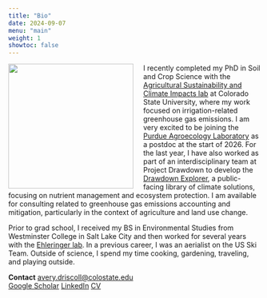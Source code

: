 ```yaml
---
title: "Bio"
date: 2024-09-07
menu: "main"
weight: 1
showtoc: false
---
```


<img align="left" 
  width="250" 
  src="/img/headshot.png"
  style="margin-right:20px;" />



I recently completed my PhD in Soil and Crop Science with the [Agricultural Sustainability and Climate Impacts lab](https://ascilab.colostate.edu/) at Colorado State University, where my work focused on irrigation-related greenhouse gas emissions. I am very excited to be joining the [Purdue Agroecology Laboratory](https://ag.purdue.edu/department/agry/lab-sites/pal/index.html) as a postdoc at the start of 2026. For the last year, I have also worked as part of an interdisciplinary team at Project Drawdown to develop the [Drawdown Explorer](https://drawdown.org/explorer), a public-facing library of climate solutions, focusing on nutrient management and ecosystem protection. I am available for consulting related to greenhouse gas emissions accounting and mitigation, particularly in the context of agriculture and land use change.

Prior to grad school, I received my BS in Environmental Studies from Westminster College in Salt Lake City and then worked for several years with the [Ehleringer lab](https://www.ehleringer.net/). In a previous career, I was an aerialist on the US Ski Team. Outside of science, I spend my time cooking, gardening, traveling, and playing outside.

**Contact**
avery.driscoll@colostate.edu<br>
[Google Scholar](https://scholar.google.com/citations?user=BE28cn4AAAAJ&hl=en)
[LinkedIn](https://www.linkedin.com/in/avery-driscoll-978624218/)
[CV](/files/DriscollCV_aug2025.pdf)<br>




